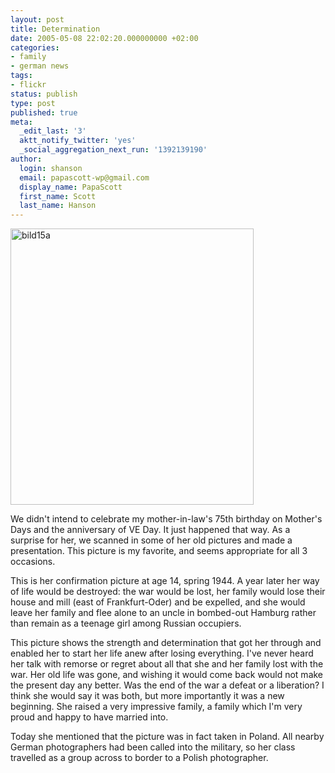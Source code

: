 ```yaml
---
layout: post
title: Determination
date: 2005-05-08 22:02:20.000000000 +02:00
categories:
- family
- german news
tags:
- flickr
status: publish
type: post
published: true
meta:
  _edit_last: '3'
  aktt_notify_twitter: 'yes'
  _social_aggregation_next_run: '1392139190'
author:
  login: shanson
  email: papascott-wp@gmail.com
  display_name: PapaScott
  first_name: Scott
  last_name: Hanson
---
```

<p><a href="http://www.flickr.com/photos/papascott/11811929/" title="Confirmation by PapaScott, on Flickr"><img src="1.staticflickr.com/11/11811929_f041044711.jpg" width="389" height="442" alt="bild15a" /></a></p>
<p>We didn't intend to celebrate my mother-in-law's 75th birthday on Mother's Days and the anniversary of VE Day. It just happened that way. As a surprise for her, we scanned in some of her old pictures and made a presentation. This picture is my favorite, and seems appropriate for all 3 occasions.</p>
<p>This is her confirmation picture at age 14, spring 1944. A year later her way of life would be destroyed: the war would be lost, her family would lose their house and mill (east of Frankfurt-Oder) and be expelled, and she would leave her family and flee alone to an uncle in bombed-out Hamburg rather than remain as a teenage girl among Russian occupiers.</p>
<p>This picture shows the strength and determination that got her through and enabled her to start her life anew after losing everything. I've never heard her talk with remorse or regret about all that she and her family lost with the war. Her old life was gone, and wishing it would come back would not make the present day any better. Was the end of the war a defeat or a liberation? I think she would say it was both, but more importantly it was a new beginning. She raised a very impressive family, a family which I'm very proud and happy to have married into.</p>
<p>Today she mentioned that the picture was in fact taken in Poland. All nearby German photographers had been called into the military, so her class travelled as a group across to border to a Polish photographer.</p>
